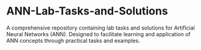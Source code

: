 # ANN-Lab-Tasks-and-Solutions
 A comprehensive repository containing lab tasks and solutions for Artificial Neural Networks (ANN). Designed to facilitate learning and application of ANN concepts through practical tasks and examples.
